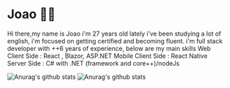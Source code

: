 # Joao :man_technologist:
Hi there,my name is Joao i'm 27 years old
lately i've been studying a lot of english, i'm focused on getting certified and becoming fluent.
i'm full stack developer with ++6 years of experience, below are my main skills
Web Client Side : React , Blazor, ASP.NET
Mobile Client Side : React Native
Server Side : C# with .NET (framework and core++)/nodeJs

![Anurag's github stats](https://github-readme-stats.vercel.app/api?username=jvaraujos&count_private=true&show_icons=true&theme=onedark)
![Anurag's github stats](https://github-readme-stats.vercel.app/api/top-langs/?username=jvaraujos&count_private=true&layout=compact&show_icons=true&theme=onedark)

